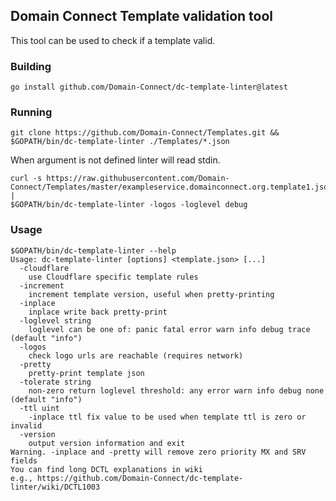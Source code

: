 ## Domain Connect Template validation tool

This tool can be used to check if a template valid.

### Building

```
go install github.com/Domain-Connect/dc-template-linter@latest
```

### Running

```
git clone https://github.com/Domain-Connect/Templates.git &&
$GOPATH/bin/dc-template-linter ./Templates/*.json
```

When argument is not defined linter will read stdin.

```
curl -s https://raw.githubusercontent.com/Domain-Connect/Templates/master/exampleservice.domainconnect.org.template1.json |
$GOPATH/bin/dc-template-linter -logos -loglevel debug
```

### Usage

```
$GOPATH/bin/dc-template-linter --help
Usage: dc-template-linter [options] <template.json> [...]
  -cloudflare
	use Cloudflare specific template rules
  -increment
	increment template version, useful when pretty-printing
  -inplace
	inplace write back pretty-print
  -loglevel string
	loglevel can be one of: panic fatal error warn info debug trace (default "info")
  -logos
	check logo urls are reachable (requires network)
  -pretty
	pretty-print template json
  -tolerate string
	non-zero return loglevel threshold: any error warn info debug none (default "info")
  -ttl uint
	-inplace ttl fix value to be used when template ttl is zero or invalid
  -version
	output version information and exit
Warning. -inplace and -pretty will remove zero priority MX and SRV fields
You can find long DCTL explanations in wiki
e.g., https://github.com/Domain-Connect/dc-template-linter/wiki/DCTL1003
```
